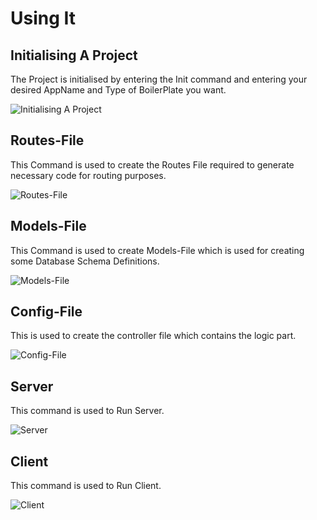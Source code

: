 # Using It

## Initialising A Project
The Project is initialised by entering the Init command and entering your desired AppName and Type of BoilerPlate you want.

![Initialising A Project](/images/init.gif)


## Routes-File
This Command is used to create the Routes File required to generate necessary code for routing purposes.

![Routes-File](/images/route.gif)


## Models-File
This Command is used to create Models-File which is used for creating some Database Schema Definitions.

![Models-File](/images/models.gif)


## Config-File
This is used to create the controller file which contains the logic part.

![Config-File](/images/config.gif)


## Server
This command is used to Run Server.

![Server](/images/server.gif)


## Client
This command is used to Run Client.

![Client](/images/server.gif)